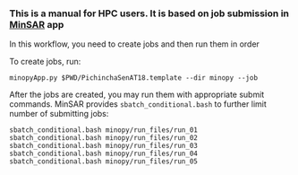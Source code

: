 ### This is a manual for HPC users. It is based on job submission in [MinSAR](https://github.com/geodesymiami/rsmas_insar) app

In this workflow, you need to create jobs and then run them in order

To create jobs, run:
```
minopyApp.py $PWD/PichinchaSenAT18.template --dir minopy --job
```
After the jobs are created, you may run them with appropriate submit commands. MinSAR provides `sbatch_conditional.bash` to further 
limit number of submitting jobs:

```
sbatch_conditional.bash minopy/run_files/run_01 
sbatch_conditional.bash minopy/run_files/run_02
sbatch_conditional.bash minopy/run_files/run_03
sbatch_conditional.bash minopy/run_files/run_04
sbatch_conditional.bash minopy/run_files/run_05
```
